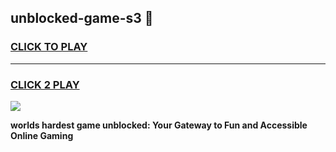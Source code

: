 
## unblocked-game-s3 👋
<h3>
<a href="https://premium.freeplayer.one?title=unblocked-game-s3&ref=14F">CLICK TO PLAY</a></h3>
<hr>

<h3>
<a href="https://premium.freeplayer.one?title=unblocked-game-s3&ref=14F">CLICK 2 PLAY</a>
  
</h3>

<a href="https://premium.freeplayer.one?title=unblocked-game-s3&ref=12F/"><img src="https://clearcache.store/games.png"></a>


**worlds hardest game unblocked: Your Gateway to Fun and Accessible Online Gaming**
